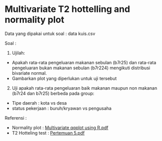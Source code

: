# Multivariate T2 hottelling and normality plot

Data yang dipakai untuk soal : data kuis.csv

Soal :

1. Ujilah:
+ Apakah rata-rata pengeluaran makanan sebulan (b7r25) dan rata-rata pengeluaran bukan makanan sebulan (b7r224) mengikuti distribusi bivariate normal.
+ Gambarkan plot yang diperlukan untuk uji tersebut 

2. Uji apakah rata-rata pengeluaran baik makanan maupun non makanan (b7r24 dan b7r25) berbeda pada group:
+ Tipe daerah : kota vs desa
+ status pekerjaan : buruh/kryawan vs pengusaha

Referensi :

* Normality plot : [Multivariate qqplot using R.pdf](https://drive.google.com/open?id=1fz9oPLROWrBWUXcqXkDaVZBi6tPMFFNY)
* T2 Hotteling test : [Pertemuan 5.pdf](https://drive.google.com/open?id=1maeKklwAmkXSEWaeAGueW-pXGULUxN5Z)

